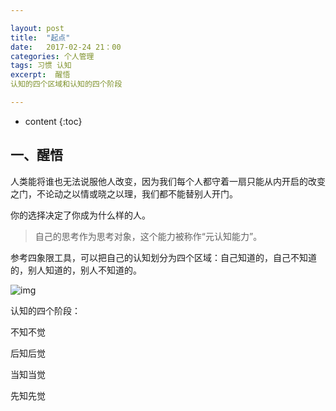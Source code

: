 ```yaml
---

layout: post
title:  "起点"
date:   2017-02-24 21：00
categories: 个人管理
tags: 习惯 认知
excerpt:  醒悟
认知的四个区域和认知的四个阶段

---
```


* content
{:toc}

## 一、醒悟

人类能将谁也无法说服他人改变，因为我们每个人都守着一扇只能从内开启的改变之门，不论动之以情或晓之以理，我们都不能替别人开门。

你的选择决定了你成为什么样的人。

> 自己的思考作为思考对象，这个能力被称作“元认知能力”。

参考四象限工具，可以把自己的认知划分为四个区域：自己知道的，自己不知道的，别人知道的，别人不知道的。

![img](http://tomens.github.io/pictures/zhidalsixiangxian.jpeg)

认知的四个阶段：

不知不觉

后知后觉

当知当觉

先知先觉

